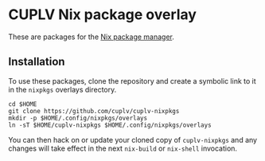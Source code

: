 # CUPLV Nix package overlay #

These are packages for
the [Nix package manager](http://nixos.org/nix/).

## Installation ##

To use these packages, clone the repository and create a symbolic link
to it in the `nixpkgs` overlays directory.

    cd $HOME
    git clone https://github.com/cuplv/cuplv-nixpkgs
    mkdir -p $HOME/.config/nixpkgs/overlays
    ln -sT $HOME/cuplv-nixpkgs $HOME/.config/nixpkgs/overlays

You can then hack on or update your cloned copy of `cuplv-nixpkgs` and
any changes will take effect in the next `nix-build` or `nix-shell`
invocation.

